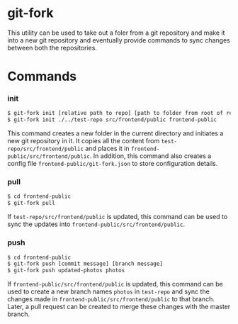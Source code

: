 # git-fork

This utility can be used to take out a foler from a git repository and make it into a new git repository and eventually provide commands to sync changes between both the repositories.

# Commands
### init
```sh
$ git-fork init [relative path to repo] [path to folder from root of repo] [name of new folder]
$ git-fork init ./../test-repo src/frontend/public frontend-public
```
This command creates a new folder in the current directory and initiates a new git repository in it. It copies all the content from `test-repo/src/frontend/public` and places it in `frontend-public/src/frontend/public`. In addition, this command also creates a config file `frontend-public/git-fork.json` to store configuration details.


### pull
```sh
$ cd frontend-public
$ git-fork pull
```
If `test-repo/src/frontend/public` is updated, this command can be used to sync the updates into `frontend-public/src/frontend/public`.

### push
```sh
$ cd frontend-public
$ git-fork push [commit message] [branch message]
$ git-fork push updated-photos photos
```
If `frontend-public/src/frontend/public` is updated, this command can be used to create a new branch names `photos` in `test-repo` and sync the changes made in `frontend-public/src/frontend/public` to that branch. Later, a pull request can be created to merge these changes with the master branch.